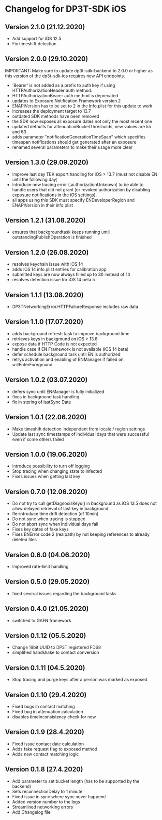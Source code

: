 # Changelog for DP3T-SDK iOS

## Version 2.1.0 (21.12.2020)
- Add support for iOS 12.5 
- Fix timeshift detection

## Version 2.0.0 (29.10.2020)

IMPORTANT: Make sure to update dp3t-sdk-backend to 2.0.0 or higher as this version of the dp3t-sdk-ios requires new API endpoints.

- 'Bearer' is not added as a prefix to auth key if using HTTPAuthorizationHeader auth method. 
- HTTPAuthorizationBearer auth method is deprecated
- updates to Exposure Notification Framework version 2
- ENAPIVersion has to be set to 2 in the Info.plist for this update to work
- increases the deployment target to 13.7
- outdated SDK methods have been removed
- the SDK now exposes all exposure dates not only the most recent one
- updated defaults for attenuationBucketThresholds, new values are 55 and 63
- adds parameter "notificationGenerationTimeSpan" which specifies timespan notifications should get generated after an exposure
- renamed several parameters to make their usage more clear

## Version 1.3.0 (29.09.2020)
- Improve last day TEK export handling for iOS > 13.7 (must not disable EN until the following day)
- Introduce new tracing error (.authorizationUnknown) to be able to handle users that did not grant (or revoked authorization by disabling exposure notifications in the iOS settings).
- all apps using this SDK must specify ENDeveloperRegion and ENAPIVersion in their info.plist

## Version 1.2.1 (31.08.2020)
- ensures that backgroundtask keeps running until outstandingPublishOperation is finished

## Version 1.2.0 (26.08.2020)
- resolves keychain issue with iOS 14
- adds iOS 14 info.plist entries for calibration app
- submitted keys are now always filled up to 30 instead of 14
- resolves detection issue for iOS 14 beta 5

## Version 1.1.1 (13.08.2020)
- DP3TNetworkingError.HTTPFailureResponse includes raw data

## Version 1.1.0 (17.07.2020)
- adds background refresh task to improve background time
- retrieves keys in background on iOS > 13.6
- expose data if HTTP Code is not expected
- handle case if EN Framework is not available (iOS 14 beta)
- defer schedule background task until EN is authorized
- retrys activation and enabling of ENManager if failed on willEnterForeground

## Version 1.0.2 (03.07.2020)
- defers sync until ENManager is fully initialized
- fixes in background task handling
- fix in storing of lastSync Date

## Version 1.0.1 (22.06.2020)
- Make timeshift detection independent from locale / region settings
- Update last sync timestamps of individual days that were successful even if some others failed

## Version 1.0.0 (19.06.2020)
- Introduce possibility to turn off logging
- Stop tracing when changing state to infected
- Fixes issues when getting last key 

## Version 0.7.0 (12.06.2020)
- Do not try to call getDiagnosisKeys() in background as iOS 13.5 does not allow delayed retrieval of last key in background
- Re-introduce time drift detection (of 10min)
- Do not sync when tracing is stopped 
- Do not abort sync when individual days fail
- Fixes key dates of fake keys 
- Fixes ENError code 2 (realpath) by not keeping references to already deleted files

## Version 0.6.0 (04.06.2020)
- Improved rate-limit handling

## Version 0.5.0 (29.05.2020)
- fixed several issues regarding the background tasks

## Version 0.4.0 (21.05.2020)

- switched to GAEN framework

## Version 0.1.12 (05.5.2020)
- Change 16bit UUID to DP3T registered FD68
- simplified handshake to contact conversion

## Version 0.1.11 (04.5.2020)
- Stop tracing and purge keys after a person was marked as exposed

## Version 0.1.10 (29.4.2020)
- Fixed bugs in contact matching
- Fixed bug in attenuation calculation
- disables timeInconsistency check for now

## Version 0.1.9 (28.4.2020)
- Fixed issue contact date calculation
- Adds fake request flag to exposed method
- Adds new contact matching logic

## Version 0.1.8 (27.4.2020)
- Add parameter to set bucket length (has to be supported by the backend)
- Sets reconnectionDelay to 1 minute
- Fixed issue in sync where sync never happend
- Added version number to the logs
- Streamlined networking errors
- Add Changelog file
